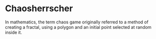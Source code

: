# Chaosherrscher
In mathematics, the term chaos game originally referred to a method of creating a fractal, using a polygon and an initial point selected at random inside it.
